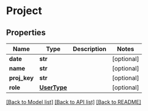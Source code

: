# Project

## Properties
Name | Type | Description | Notes
------------ | ------------- | ------------- | -------------
**date** | **str** |  | [optional] 
**name** | **str** |  | [optional] 
**proj_key** | **str** |  | [optional] 
**role** | [**UserType**](UserType.md) |  | [optional] 

[[Back to Model list]](../README.md#documentation-for-models) [[Back to API list]](../README.md#documentation-for-api-endpoints) [[Back to README]](../README.md)


